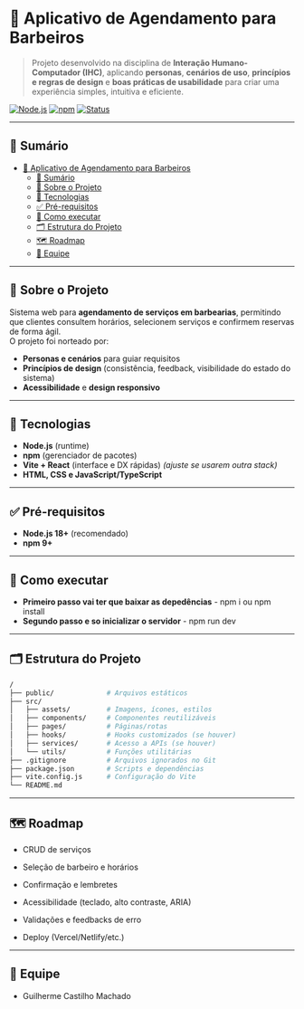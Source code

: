 # 💈 Aplicativo de Agendamento para Barbeiros

> Projeto desenvolvido na disciplina de **Interação Humano-Computador (IHC)**, aplicando **personas**, **cenários de uso**, **princípios e regras de design** e **boas práticas de usabilidade** para criar uma experiência simples, intuitiva e eficiente.

[![Node.js](https://img.shields.io/badge/Node.js-%3E%3D%2018.x-informational)]()
[![npm](https://img.shields.io/badge/npm-compatível-informational)]()
[![Status](https://img.shields.io/badge/status-em%20desenvolvimento-yellow)]()

---

## 🧭 Sumário
- [💈 Aplicativo de Agendamento para Barbeiros](#-aplicativo-de-agendamento-para-barbeiros)
  - [🧭 Sumário](#-sumário)
  - [📖 Sobre o Projeto](#-sobre-o-projeto)
  - [🧰 Tecnologias](#-tecnologias)
  - [✅ Pré-requisitos](#-pré-requisitos)
  - [🧪 Como executar](#-como-executar)
  - [🗂️ Estrutura do Projeto](#️-estrutura-do-projeto)
  - [🗺️ Roadmap](#️-roadmap)
  - [👥 Equipe](#-equipe)

---

## 📖 Sobre o Projeto
Sistema web para **agendamento de serviços em barbearias**, permitindo que clientes consultem horários, selecionem serviços e confirmem reservas de forma ágil.  
O projeto foi norteado por:
- **Personas e cenários** para guiar requisitos
- **Princípios de design** (consistência, feedback, visibilidade do estado do sistema)
- **Acessibilidade** e **design responsivo**

---

## 🧰 Tecnologias
- **Node.js** (runtime)
- **npm** (gerenciador de pacotes)
- **Vite + React** (interface e DX rápidas) *(ajuste se usarem outra stack)*
- **HTML, CSS e JavaScript/TypeScript**

---

## ✅ Pré-requisitos
- **Node.js 18+** (recomendado)
- **npm 9+**

---

## 🧪 Como executar
- **Primeiro passo vai ter que baixar as depedências** - npm i ou npm install
- **Segundo passo e so inicializar o servidor** - npm run dev

---

## 🗂️ Estrutura do Projeto
```bash
/
├── public/             # Arquivos estáticos
├── src/
│   ├── assets/         # Imagens, ícones, estilos
│   ├── components/     # Componentes reutilizáveis
│   ├── pages/          # Páginas/rotas
│   ├── hooks/          # Hooks customizados (se houver)
│   ├── services/       # Acesso a APIs (se houver)
│   └── utils/          # Funções utilitárias
├── .gitignore          # Arquivos ignorados no Git
├── package.json        # Scripts e dependências
├── vite.config.js      # Configuração do Vite
└── README.md
```

---

## 🗺️ Roadmap
- CRUD de serviços

- Seleção de barbeiro e horários

- Confirmação e lembretes

- Acessibilidade (teclado, alto contraste, ARIA)

- Validações e feedbacks de erro

- Deploy (Vercel/Netlify/etc.)
  
---

## 👥 Equipe
- Guilherme Castilho Machado

